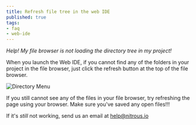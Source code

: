 ```yaml
---
title: Refresh file tree in the web IDE
published: true
tags:
- faq
- web-ide
---
```


*Help! My file browser is not loading the directory tree in my project!*

When you launch the Web IDE, if you cannot find any of the folders in your project in the file browser, just click the refresh button at the top of the file browser.

![Directory Menu](https://raw.github.com/action-io/action-assets/master/support/screenshots/filetree-refresh.png)

If you still cannot see any of the files in your file browser, try refreshing the page using your browser. Make sure you've saved any open files!!!

If it's *still* not working, send us an email at [help@nitrous.io]("mailto:help@nitrous.io?subject=file%20browser")

